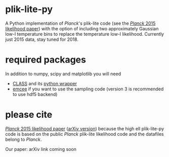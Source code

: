 # plik-lite-py

A Python implementation of *Planck*'s plik-lite code (see the [*Planck* 2015 likelihood paper](https://www.aanda.org/articles/aa/abs/2016/10/aa26926-15/aa26926-15.html)) with the option of including two approximately Gaussian low-l temperature bins to replace the temperature low-l likelihood. Currently just 2015 data, stay tuned for 2018.

# required packages

In addition to numpy, scipy and matplotlib you will need
* [CLASS](http://class-code.net/) and its [python wrapper](https://github.com/lesgourg/class_public/wiki/Python-wrapper)
* [emcee](https://emcee.readthedocs.io/en/latest/user/install/) if you want to use the sampling code (version 3 is recommended to use hdf5 backend)

# please cite

[*Planck* 2015 likelihood paper](https://www.aanda.org/articles/aa/abs/2016/10/aa26926-15/aa26926-15.html) ([arXiv version](https://arxiv.org/abs/1507.02704)) because the high ell plik-lite-py code is based on the public *Planck* plik-lite likelihood code and the datafiles belong to *Planck*.

Our paper: arXiv link coming soon


